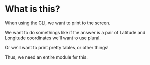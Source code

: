 # What is this?

When using the CLI, we want to print to the screen.

We want to do somethings like if the answer is a pair of Latitude and Longitude coordinates we'll want to use plural.

Or we'll want to print pretty tables, or other things!

Thus, we need an entire module for this.